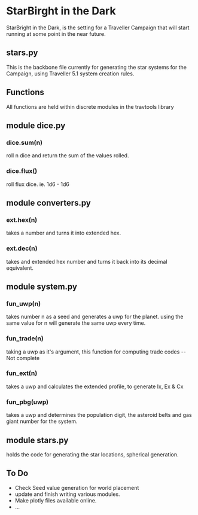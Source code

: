 # StarBirght in the Dark

StarBright in the Dark, is the setting for a Traveller Campaign that will start running at some point in the near future. 

## stars.py

This is the backbone file currently for generating the star systems for the Campaign, using Traveller 5.1 system creation rules. 

## Functions

All functions are held within discrete modules in the travtools library

## module dice.py

### dice.sum(n)
roll n dice and return the sum of the values rolled.

### dice.flux()
roll flux dice. ie. 1d6 - 1d6

## module converters.py

### ext.hex(n)
takes a number and turns it into extended hex. 

### ext.dec(n)
takes and extended hex number and turns it back into its decimal equivalent.

## module system.py

### fun_uwp(n)
takes number n as a seed and generates a uwp for the planet. using the same value for n will generate the same uwp every time. 

### fun_trade(n)
taking a uwp as it's argument, this function for computing trade codes -- Not complete

### fun_ext(n)
takes a uwp and calculates the extended profile, to generate Ix, Ex & Cx

### fun_pbg(uwp)
takes a uwp and determines the population digit, the asteroid belts and gas giant number for the system.

## module stars.py

holds the code for generating the star locations, spherical generation.


## To Do

* Check Seed value generation for world placement
* update and finish writing various modules.
* Make plotly files available online.
* ...
